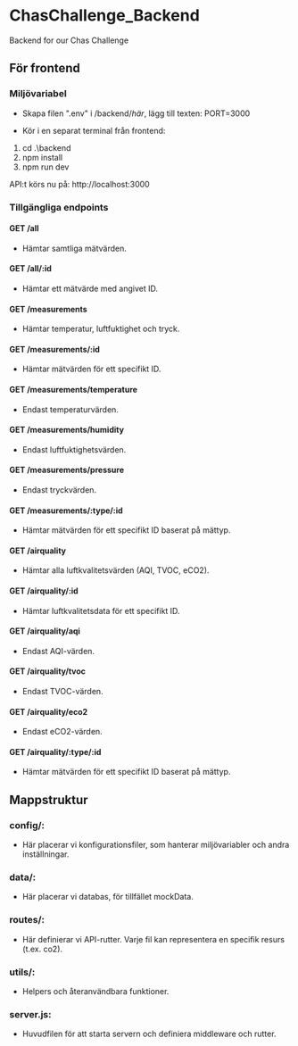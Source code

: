 # ChasChallenge_Backend

Backend for our Chas Challenge

## För frontend

### Miljövariabel

- Skapa filen ".env" i /backend/_här_, lägg till texten: PORT=3000

- Kör i en separat terminal från frontend:

1. cd .\backend
2. npm install
3. npm run dev

API:t körs nu på: http://localhost:3000

### Tillgängliga endpoints

#### GET /all

- Hämtar samtliga mätvärden.

#### GET /all/:id

- Hämtar ett mätvärde med angivet ID.

#### GET /measurements

- Hämtar temperatur, luftfuktighet och tryck.

#### GET /measurements/:id

- Hämtar mätvärden för ett specifikt ID.

#### GET /measurements/temperature

- Endast temperaturvärden.

#### GET /measurements/humidity

- Endast luftfuktighetsvärden.

#### GET /measurements/pressure

- Endast tryckvärden.

#### GET /measurements/:type/:id

- Hämtar mätvärden för ett specifikt ID baserat på mättyp.

#### GET /airquality

- Hämtar alla luftkvalitetsvärden (AQI, TVOC, eCO2).

#### GET /airquality/:id

- Hämtar luftkvalitetsdata för ett specifikt ID.

#### GET /airquality/aqi

- Endast AQI-värden.

#### GET /airquality/tvoc

- Endast TVOC-värden.

#### GET /airquality/eco2

- Endast eCO2-värden.

#### GET /airquality/:type/:id

- Hämtar mätvärden för ett specifikt ID baserat på mättyp.

## Mappstruktur

### config/:

- Här placerar vi konfigurationsfiler, som hanterar miljövariabler och andra inställningar.

### data/:

- Här placerar vi databas, för tillfället mockData.

### routes/:

- Här definierar vi API-rutter. Varje fil kan representera en specifik resurs (t.ex. co2).

### utils/:

- Helpers och återanvändbara funktioner.

### server.js:

- Huvudfilen för att starta servern och definiera middleware och rutter.
